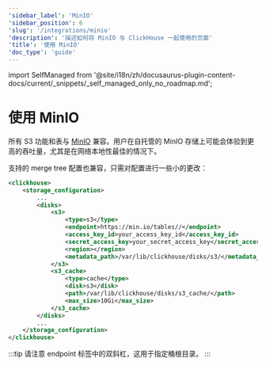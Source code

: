 ```yaml
---
'sidebar_label': 'MinIO'
'sidebar_position': 6
'slug': '/integrations/minio'
'description': '描述如何将 MinIO 与 ClickHouse 一起使用的页面'
'title': '使用 MinIO'
'doc_type': 'guide'
---
```


import SelfManaged from '@site/i18n/zh/docusaurus-plugin-content-docs/current/_snippets/_self_managed_only_no_roadmap.md';


# 使用 MinIO

<SelfManaged />

所有 S3 功能和表与 [MinIO](https://min.io/) 兼容。用户在自托管的 MinIO 存储上可能会体验到更高的吞吐量，尤其是在网络本地性最佳的情况下。

支持的 merge tree 配置也兼容，只需对配置进行一些小的更改：

```xml
<clickhouse>
    <storage_configuration>
        ...
        <disks>
            <s3>
                <type>s3</type>
                <endpoint>https://min.io/tables//</endpoint>
                <access_key_id>your_access_key_id</access_key_id>
                <secret_access_key>your_secret_access_key</secret_access_key>
                <region></region>
                <metadata_path>/var/lib/clickhouse/disks/s3/</metadata_path>
            </s3>
            <s3_cache>
                <type>cache</type>
                <disk>s3</disk>
                <path>/var/lib/clickhouse/disks/s3_cache/</path>
                <max_size>10Gi</max_size>
            </s3_cache>
        </disks>
        ...
    </storage_configuration>
</clickhouse>
```

:::tip
请注意 endpoint 标签中的双斜杠，这用于指定桶根目录。
:::
